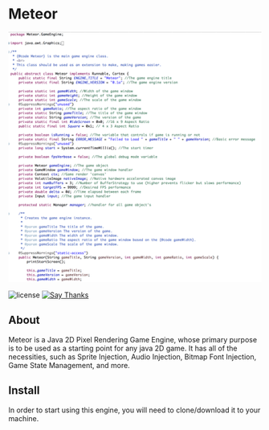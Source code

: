 # Meteor
![Project Preview](thumbnail.png)

![license](https://img.shields.io/apm/l/vim-mode.svg)
[![Say Thanks](https://img.shields.io/badge/say-thanks-ff69b4.svg)](https://saythanks.io/to/NicholasAdamou)

## About

Meteor is a Java 2D Pixel Rendering Game Engine, whose primary purpose is to be used as a starting point for any java 2D game. It has all of the necessities, such as Sprite Injection, Audio Injection, Bitmap Font Injection, Game State Management, and more.

## Install

In order to start using this engine, you will need to clone/download it to your machine.
